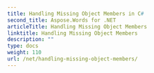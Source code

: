 ```yaml
---
title: Handling Missing Object Members in C#
second_title: Aspose.Words for .NET
articleTitle: Handling Missing Object Members
linktitle: Handling Missing Object Members
description: ""
type: docs
weight: 110
url: /net/handling-missing-object-members/
---
```


